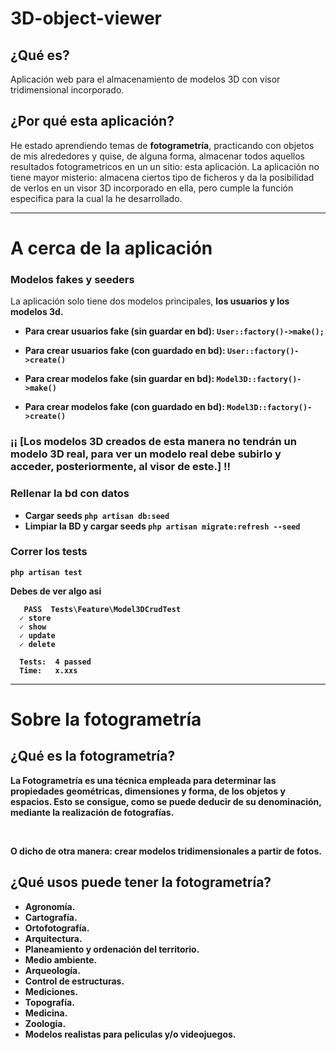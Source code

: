 # 3D-object-viewer

## ¿Qué es?

Aplicación web para el almacenamiento de modelos 3D con visor tridimensional incorporado.

## ¿Por qué esta aplicación?

He estado aprendiendo temas de <b>fotogrametría</b>, practicando con objetos de mis alrededores y quise, de alguna forma, almacenar todos aquellos resultados fotogrametricos en un un sitio: esta aplicación. La aplicación no tiene mayor misterio: almacena ciertos tipo de ficheros y da la posibilidad de verlos en un visor 3D incorporado en ella, pero cumple la función especifica para la cual la he desarrollado.

<hr>

# A cerca de la aplicación

### Modelos fakes y seeders

La aplicación solo tiene dos modelos principales, <b>los usuarios y los modelos 3d<b>.

- Para crear usuarios fake (sin guardar en bd): `User::factory()->make();` 
- Para crear usuarios fake (con guardado en bd): `User::factory()->create()` 

- Para crear modelos fake (sin guardar en bd): `Model3D::factory()->make()` 
- Para crear modelos fake (con guardado en bd): `Model3D::factory()->create()` 

### ¡¡ [Los modelos 3D creados de esta manera no tendrán un modelo 3D real, para ver un modelo real debe subirlo y acceder, posteriormente, al visor de este.] !!

### Rellenar la bd con datos

- Cargar seeds `php artisan db:seed` <br>
- Limpiar la BD y cargar seeds `php artisan migrate:refresh --seed`


### Correr los tests

`php artisan test`

Debes de ver algo asi 

```
   PASS  Tests\Feature\Model3DCrudTest
  ✓ store
  ✓ show
  ✓ update
  ✓ delete

  Tests:  4 passed
  Time:   x.xxs
```



<hr>

# Sobre la fotogrametría

## ¿Qué es la fotogrametría?

La Fotogrametría es una técnica empleada para determinar las propiedades geométricas, dimensiones y forma, de los objetos y espacios. Esto se consigue, como se puede deducir de su denominación, mediante la realización de fotografías. 

<br> 

O dicho de otra manera: crear modelos tridimensionales a partir de fotos.

## ¿Qué usos puede tener la fotogrametría?

- Agronomía.
- Cartografía.
- Ortofotografía.
- Arquitectura.
- Planeamiento y ordenación del territorio.
- Medio ambiente.
- Arqueología.
- Control de estructuras.
- Mediciones.
- Topografía.
- Medicina.
- Zoologia. 
- Modelos realistas para peliculas y/o videojuegos.

## 
